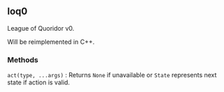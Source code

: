 ## loq0

League of Quoridor v0.

Will be reimplemented in C++.

### Methods

`act(type, ...args)` : Returns `None` if unavailable or `State` represents next state if action is valid.